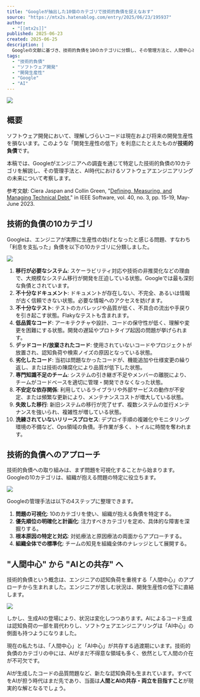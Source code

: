```yaml
---
title: "Googleが抽出した10個のカテゴリで技術的負債を捉えなおす"
source: "https://mtx2s.hatenablog.com/entry/2025/06/23/195937"
author:
  - "[[mtx2s]]"
published: 2025-06-23
created: 2025-06-25
description: |
  Googleの文献に基づき、技術的負債を10のカテゴリに分類し、その管理方法と、人間中心とAI中心が共存する未来のソフトウェアエンジニアリングについて考察する。
tags:
  - "技術的負債"
  - "ソフトウェア開発"
  - "開発生産性"
  - "Google"
  - "AI"
---
```


![](https://cdn-ak.f.st-hatena.com/images/fotolife/m/mtx2s/20250623/20250623092922.png)

## 概要

ソフトウェア開発において、理解しづらいコードは現在および将来の開発生産性を損ないます。このような「開発生産性の低下」を利息にたとえたものが**技術的負債**です。

本稿では、Googleがエンジニアへの調査を通じて特定した技術的負債の10カテゴリを解説し、その管理手法と、AI時代におけるソフトウェアエンジニアリングの未来について考察します。

参考文献: Ciera Jaspan and Collin Green, "[Defining, Measuring, and Managing Technical Debt](https://ieeexplore.ieee.org/document/10109339)," in IEEE Software, vol. 40, no. 3, pp. 15-19, May-June 2023.

## 技術的負債の10カテゴリ

Googleは、エンジニアが実際に生産性の妨げとなったと感じる問題、すなわち「利息を支払った」負債を以下の10カテゴリに分類しました。

![](https://cdn-ak.f.st-hatena.com/images/fotolife/m/mtx2s/20250623/20250623093009.png)

1. **移行が必要なシステム**: スケーラビリティ対応や技術の非推奨化などの理由で、大規模なシステム移行が開発を圧迫している状態。Googleでは最も深刻な負債とされています。
2. **不十分なドキュメント**: ドキュメントが存在しない、不完全、あるいは情報が古く信頼できない状態。必要な情報へのアクセスを妨げます。
3. **不十分なテスト**: テストのカバレッジや品質が低く、不具合の流出や手戻りを引き起こす状態。Flakyなテストも含まれます。
4. **低品質なコード**: アーキテクチャや設計、コードの保守性が低く、理解や変更を困難にする状態。開発の遅延やプロトタイプ起因の問題が挙げられます。
5. **デッドコード/放棄されたコード**: 使用されていないコードやプロジェクトが放置され、認知負荷や検索ノイズの原因となっている状態。
6. **劣化したコード**: 当初は問題なかったコードが、機能追加や仕様変更の繰り返し、または技術の陳腐化により品質が低下した状態。
7. **専門知識不足のチーム**: システムの引き継ぎ不足やメンバーの離脱により、チームがコードベースを適切に管理・開発できなくなった状態。
8. **不安定な依存関係**: 利用しているライブラリや外部サービスの動作が不安定、または頻繁な更新により、メンテナンスコストが増大している状態。
9. **失敗した移行**: 新旧システムの移行が完了せず、複数システムの並行メンテナンスを強いられ、複雑性が増している状態。
10. **洗練されていないリリースプロセス**: デプロイ手順の複雑化やモニタリング環境の不備など、Ops領域の負債。手作業が多く、トイルに時間を奪われます。

## 技術的負債へのアプローチ

技術的負債への取り組みは、まず問題を可視化することから始まります。Googleの10カテゴリは、組織が抱える問題の特定に役立ちます。

![](https://cdn-ak.f.st-hatena.com/images/fotolife/m/mtx2s/20250623/20250623093054.png)

Googleの管理手法は以下の4ステップに整理できます。

1. **問題の可視化**: 10のカテゴリを使い、組織が抱える負債を特定する。
2. **優先順位の明確化と計画化**: 注力すべきカテゴリを定め、具体的な障害を深掘りする。
3. **根本原因の特定と対応**: 対処療法と原因療法の両面からアプローチする。
4. **組織全体での標準化**: チームの知見を組織全体のナレッジとして展開する。

## "人間中心" から "AIとの共存" へ

技術的負債という概念は、エンジニアの認知負荷を重視する「人間中心」のアプローチから生まれました。エンジニアが苦しむ状況は、開発生産性の低下に直結します。

![](https://cdn-ak.f.st-hatena.com/images/fotolife/m/mtx2s/20250623/20250623093134.png)

しかし、生成AIの登場により、状況は変化しつつあります。AIによるコード生成は認知負荷の一部を肩代わりし、ソフトウェアエンジニアリングは「AI中心」の側面も持つようになりました。

現在の私たちは、「人間中心」と「AI中心」が共存する過渡期にいます。技術的負債のカテゴリの中には、AIがまだ不得意な領域も多く、依然として人間の介在が不可欠です。

AIが生成したコードの品質問題など、新たな認知負荷も生まれています。すべてをAIが担う時代はまだ先であり、当面は**人間とAIの共存・両立を目指すこと**が現実的な解となるでしょう。
